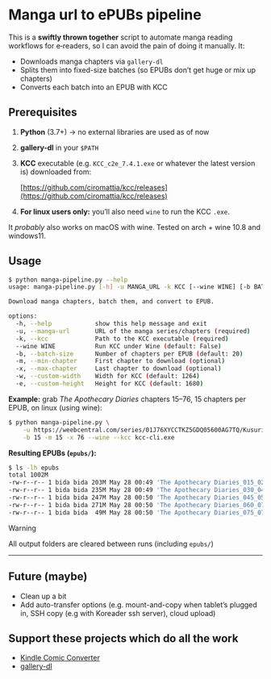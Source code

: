 # Manga url to ePUBs pipeline

This is a **swiftly thrown together** script to automate manga reading workflows for e‑readers, so I can avoid the pain of doing it manually. It:

* Downloads manga chapters via `gallery-dl`
* Splits them into fixed-size batches (so EPUBs don’t get huge or mix up chapters)
* Converts each batch into an EPUB with KCC

## Prerequisites

1. **Python** (3.7+) -> no external libraries are used as of now

2. **gallery-dl** in your `$PATH`

3. **KCC** executable (e.g. `KCC_c2e_7.4.1.exe` or whatever the latest version is) downloaded from:

   [https://github.com/ciromattia/kcc/releases](https://github.com/ciromattia/kcc/releases)

4. **For linux users only:** you’ll also need `wine` to run the KCC `.exe`.

It *probably* also works on macOS with wine. Tested on arch + wine 10.8 and windows11.

## Usage

```bash
$ python manga-pipeline.py --help
usage: manga-pipeline.py [-h] -u MANGA_URL -k KCC [--wine WINE] [-b BATCH_SIZE] [-m MIN_CHAPTER] [-x MAX_CHAPTER] [-w CUSTOM_WIDTH] [-e CUSTOM_HEIGHT]

Download manga chapters, batch them, and convert to EPUB.

options:
  -h, --help            show this help message and exit
  -u, --manga-url       URL of the manga series/chapters (required)
  -k, --kcc             Path to the KCC executable (required)
  --wine WINE           Run KCC under Wine (default: False)
  -b, --batch-size      Number of chapters per EPUB (default: 20)
  -m, --min-chapter     First chapter to download (optional)
  -x, --max-chapter     Last chapter to download (optional)
  -w, --custom-width    Width for KCC (default: 1264)
  -e, --custom-height   Height for KCC (default: 1680)
```

**Example:** grab *The Apothecary Diaries* chapters 15–76, 15 chapters per EPUB, on linux (using wine):

```bash
$ python manga-pipeline.py \
    -u https://weebcentral.com/series/01J76XYCCTKZ5GDQ05600AG7TQ/Kusuriya-No-Hitorigoto \
    -b 15 -m 15 -x 76 --wine --kcc kcc-cli.exe
```

**Resulting EPUBs (`epubs/`):**

```bash
$ ls -lh epubs
total 1002M
-rw-r--r-- 1 bida bida 203M May 28 00:49 'The Apothecary Diaries_015_029.epub'
-rw-r--r-- 1 bida bida 235M May 28 00:49 'The Apothecary Diaries_030_044.epub'
-rw-r--r-- 1 bida bida 247M May 28 00:50 'The Apothecary Diaries_045_059.epub'
-rw-r--r-- 1 bida bida 271M May 28 00:50 'The Apothecary Diaries_060_074.epub'
-rw-r--r-- 1 bida bida  49M May 28 00:50 'The Apothecary Diaries_075_076.epub'
```

> [!WARNING]  
> All output folders are cleared between runs (including `epubs/`)
---

## Future (maybe)

* Clean up a bit
* Add auto-transfer options (e.g. mount-and-copy when tablet’s plugged in, SSH copy (e.g with Koreader ssh server), cloud upload)

## Support these projects which do all the work
* [Kindle Comic Converter](https://github.com/ciromattia/kcc)
* [gallery-dl](https://github.com/mikf/gallery-dl)
